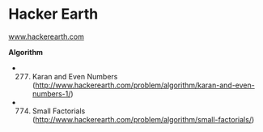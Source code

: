 Hacker Earth
=================================
www.hackerearth.com

<b>Algorithm</b>
- 277. Karan and Even Numbers (http://www.hackerearth.com/problem/algorithm/karan-and-even-numbers-1/)
- 774. Small Factorials (http://www.hackerearth.com/problem/algorithm/small-factorials/)
